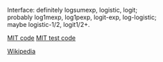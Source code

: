 Interface: definitely logsumexp, logistic, logit;  
probably log1mexp, log1pexp, logit-exp, log-logistic;  
maybe logistic-1/2, logit1/2+.

[MIT code](http://git.savannah.gnu.org/cgit/mit-scheme.git/tree/src/runtime/arith.scm#n1974)
[MIT test code](http://git.savannah.gnu.org/cgit/mit-scheme.git/tree/tests/runtime/test-arith.scm#n193)

[Wikipedia](https://en.wikipedia.org/wiki/Logistic_function)